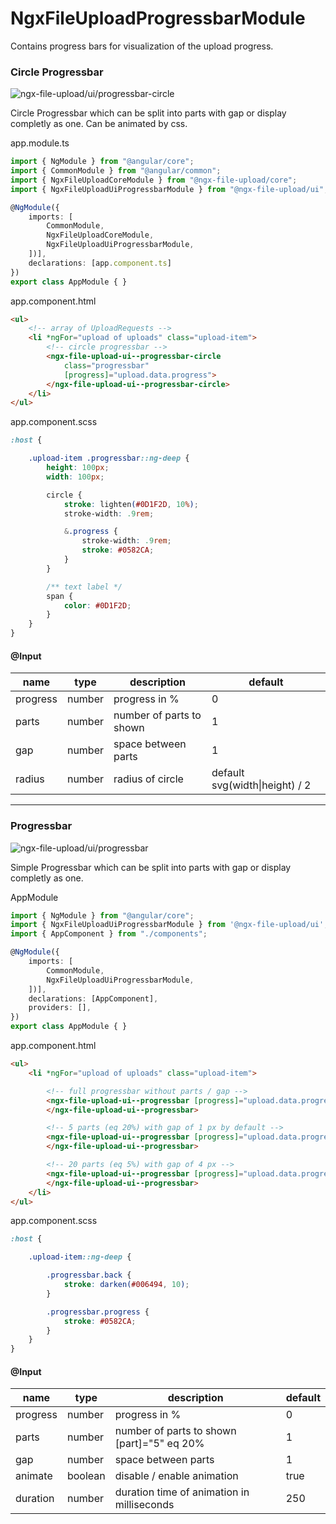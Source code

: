 # NgxFileUploadProgressbarModule

Contains progress bars for visualization of the upload progress.

### Circle Progressbar

![ngx-file-upload/ui/progressbar-circle](https://raw.githubusercontent.com/r-hannuschka/ngx-fileupload/master/docs/bin/progressbar-circle.png)

Circle Progressbar which can be split into parts with gap or display completly as one. Can be animated by css.

app.module.ts

```ts
import { NgModule } from "@angular/core";
import { CommonModule } from "@angular/common";
import { NgxFileUploadCoreModule } from "@ngx-file-upload/core";
import { NgxFileUploadUiProgressbarModule } from "@ngx-file-upload/ui";

@NgModule({
    imports: [
        CommonModule,
        NgxFileUploadCoreModule,
        NgxFileUploadUiProgressbarModule,
    ])],
    declarations: [app.component.ts]
})
export class AppModule { }
```

app.component.html

```html
<ul>
    <!-- array of UploadRequests -->
    <li *ngFor="upload of uploads" class="upload-item">
        <!-- circle progressbar -->
        <ngx-file-upload-ui--progressbar-circle
            class="progressbar"
            [progress]="upload.data.progress">
        </ngx-file-upload-ui--progressbar-circle>
    </li>
</ul>
```

app.component.scss

```css
:host {

    .upload-item .progressbar::ng-deep {
        height: 100px;
        width: 100px;

        circle {
            stroke: lighten(#0D1F2D, 10%);
            stroke-width: .9rem;

            &.progress {
                stroke-width: .9rem;
                stroke: #0582CA;
            }
        }

        /** text label */
        span {
            color: #0D1F2D;
        }
    }
}
```

#### @Input

| name | type | description | default |
|---|---|---|---|
| progress | number | progress in % | 0 |
| parts | number | number of parts to shown | 1 |
| gap | number | space between parts | 1 |
| radius | number | radius of circle | default svg(width\|height) / 2 |

---

### Progressbar

![ngx-file-upload/ui/progressbar](https://raw.githubusercontent.com/r-hannuschka/ngx-fileupload/master/docs/bin/progressbar.png)

Simple Progressbar which can be split into parts with gap or display completly as one.

AppModule

```ts
import { NgModule } from "@angular/core";
import { NgxFileUploadUiProgressbarModule } from '@ngx-file-upload/ui';
import { AppComponent } from "./components";

@NgModule({
    imports: [
        CommonModule,
        NgxFileUploadUiProgressbarModule,
    ])],
    declarations: [AppComponent],
    providers: [],
})
export class AppModule { }
```

app.component.html

```html
<ul>
    <li *ngFor="upload of uploads" class="upload-item">

        <!-- full progressbar without parts / gap -->
        <ngx-file-upload-ui--progressbar [progress]="upload.data.progress">
        </ngx-file-upload-ui--progressbar>

        <!-- 5 parts (eq 20%) with gap of 1 px by default -->
        <ngx-file-upload-ui--progressbar [progress]="upload.data.progress" [parts]="5">
        </ngx-file-upload-ui--progressbar>

        <!-- 20 parts (eq 5%) with gap of 4 px -->
        <ngx-file-upload-ui--progressbar [progress]="upload.data.progress" [parts]="20" [gap]="4">
        </ngx-file-upload-ui--progressbar>
    </li>
</ul>
```
app.component.scss

```scss
:host {

    .upload-item::ng-deep {

        .progressbar.back {
            stroke: darken(#006494, 10);
        }

        .progressbar.progress {
            stroke: #0582CA;
        }
    }
}
```

#### @Input

| name | type | description | default |
|---|---|---|---|
| progress | number | progress in % | 0 |
| parts | number | number of parts to shown [part]="5" eq 20% | 1 |
| gap | number | space between parts | 1 |
| animate | boolean | disable / enable animation | true |
| duration | number | duration time of animation in milliseconds | 250 |
